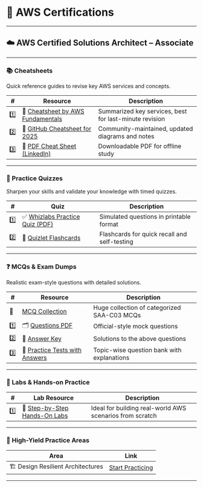 # 🌱 AWS Certifications

---

## ☁️ AWS Certified Solutions Architect – Associate

---

### 📚 Cheatsheets
Quick reference guides to revise key AWS services and concepts.

| # | Resource | Description |
|--|----------|-------------|
| 1️⃣ | 📘 [Cheatsheet by AWS Fundamentals](https://awsfundamentals.com/blog/solutions-architect-associate-exam-cheat-sheet) | Summarized key services, best for last-minute revision |
| 2️⃣ | 📝 [GitHub Cheatsheet for 2025](https://github.com/sv222/AWS-Solutions-Architect-Associate-Exam-2025) | Community-maintained, updated diagrams and notes |
| 3️⃣ | 📄 [PDF Cheat Sheet (LinkedIn)](https://media.licdn.com/dms/document/media/v2/D4D1FAQEG38GDMFxpKw/feedshare-document-pdf-analyzed/B4DZTr6.bfHwAY-/0/1739124900921?e=1750896000&v=beta&t=iKiTdgYiWcJU2Vt4unQUKULqzE4Udrn3yOwQzyMdRjY) | Downloadable PDF for offline study |

---

### 🧠 Practice Quizzes
Sharpen your skills and validate your knowledge with timed quizzes.

| # | Quiz | Description |
|--|------|-------------|
| 1️⃣ | ✅ [Whizlabs Practice Quiz (PDF)](https://media.licdn.com/dms/document/media/v2/D4D1FAQEG38GDMFxpKw/feedshare-document-pdf-analyzed/B4DZTr6.bfHwAY-/0/1739124900921?e=1750896000&v=beta&t=iKiTdgYiWcJU2Vt4unQUKULqzE4Udrn3yOwQzyMdRjY) | Simulated questions in printable format |
| 2️⃣ | 🧩 [Quizlet Flashcards](https://quizlet.com/123620854/aws-solutions-architect-associate-test-questions-flash-cards/) | Flashcards for quick recall and self-testing |

---

### ❓ MCQs & Exam Dumps
Realistic exam-style questions with detailed solutions.

| # | Resource | Description |
|--|----------|-------------|
| 🔗 | [MCQ Collection](https://certyiq.com/papers/amazon/aws-certified-solutions-architect-associate-saa-c03/1) | Huge collection of categorized SAA-C03 MCQs |
| 1️⃣ | 🗂️ [Questions PDF](https://github.com/Iamrushabhshahh/AWS-Certified-Solutions-Architect-Associate-SAA-C03-Exam-Dump-With-Solution/blob/main/AWS%20Certified%20Solutions%20Architect%20Associate%20SAA-C03.pdf) | Official-style mock questions |
| 2️⃣ | 📜 [Answer Key](https://github.com/Iamrushabhshahh/AWS-Certified-Solutions-Architect-Associate-SAA-C03-Exam-Dump-With-Solution/blob/main/AWS%20SAA-03%20Solution.txt) | Solutions to the above questions |
| 3️⃣ | 📘 [Practice Tests with Answers](https://github.com/Ditectrev/AWS-Certified-Solutions-Architect-Associate-SAA-C03-Practice-Tests-Exams-Questions-Answers?tab=readme-ov-file#which-set-of-amazon-s3-features-helps-to-prevent-and-recover-from-accidental-data-loss) | Topic-wise question bank with explanations |

---

### 🔬 Labs & Hands-on Practice

| # | Lab Resource | Description |
|--|--------------|-------------|
| 1️⃣ | 🧪 [Step-by-Step Hands-On Labs](https://k21academy.com/amazon-web-services/aws-certified-solution-architect-associate-saa-c02-step-by-step-activity-guides-hands-on-labs/#Athena_is_easy_to_use_which_points_to_your_data_in_S3_defines_the_schema_and_starts_querying_using_SQL_Mostly_the_results_are_delivered_within_seconds_which_makes_it_easy_for_everyone_with_SQL_skills_to_quickly_analyze_large_scale_datasets) | Ideal for building real-world AWS scenarios from scratch |

---

### 🎯 High-Yield Practice Areas

| Area | Link |
|------|------|
| 🏗️ Design Resilient Architectures | [Start Practicing](https://easy-prep.org/aws-solutions-architect-associate-exam-questions/design-resilient-architectures-practice-test#level-1) |

---

